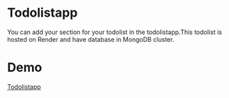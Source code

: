 # Todolistapp

You can add your section for your todolist in the todolistapp.This todolist is hosted on Render and have database in MongoDB cluster.

# Demo

[Todolistapp](https://todo-app-y1m3.onrender.com/)
